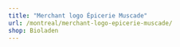 ```yaml
---
title: "Merchant logo Épicerie Muscade"
url: /montreal/merchant-logo-epicerie-muscade/
shop: Bioladen
---
```

